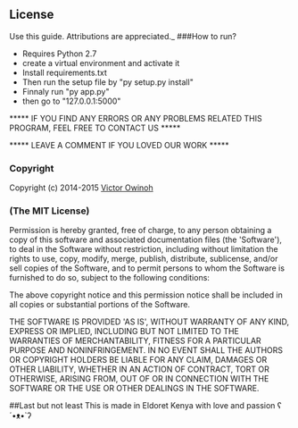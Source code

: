 ## License

 Use this guide. Attributions are appreciated._
 ###How to run?
- Requires Python 2.7
- create a virtual environment and activate it
- Install requirements.txt
- Then run the setup file by  "py setup.py install"
- Finnaly run "py app.py"
- then go to "127.0.0.1:5000"


***** IF YOU FIND ANY ERRORS OR ANY PROBLEMS RELATED THIS PROGRAM, FEEL FREE TO CONTACT US *****  


***** LEAVE A COMMENT IF YOU LOVED OUR WORK *****

### Copyright

Copyright (c) 2014-2015 [Victor Owinoh](https://github.com/Owinoh-victor)

### (The MIT License)
Permission is hereby granted, free of charge, to any person obtaining
a copy of this software and associated documentation files (the
'Software'), to deal in the Software without restriction, including
without limitation the rights to use, copy, modify, merge, publish,
distribute, sublicense, and/or sell copies of the Software, and to
permit persons to whom the Software is furnished to do so, subject to
the following conditions:

The above copyright notice and this permission notice shall be
included in all copies or substantial portions of the Software.

THE SOFTWARE IS PROVIDED 'AS IS', WITHOUT WARRANTY OF ANY KIND,
EXPRESS OR IMPLIED, INCLUDING BUT NOT LIMITED TO THE WARRANTIES OF
MERCHANTABILITY, FITNESS FOR A PARTICULAR PURPOSE AND NONINFRINGEMENT.
IN NO EVENT SHALL THE AUTHORS OR COPYRIGHT HOLDERS BE LIABLE FOR ANY
CLAIM, DAMAGES OR OTHER LIABILITY, WHETHER IN AN ACTION OF CONTRACT,
TORT OR OTHERWISE, ARISING FROM, OUT OF OR IN CONNECTION WITH THE
SOFTWARE OR THE USE OR OTHER DEALINGS IN THE SOFTWARE.

##Last but not least
This is made in Eldoret Kenya with love and passion  ʕ´•ᴥ•`ʔ


